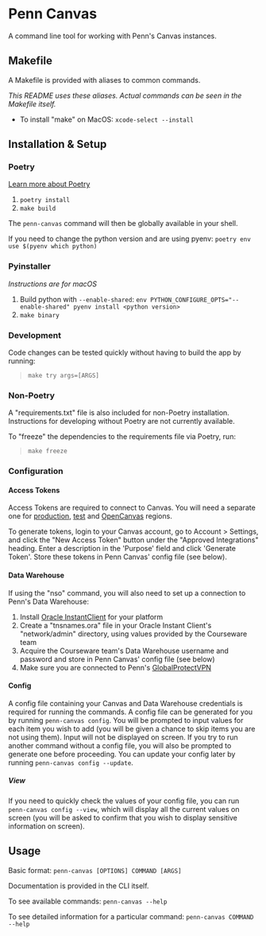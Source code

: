 # Penn Canvas

A command line tool for working with Penn's Canvas instances.

## Makefile

A Makefile is provided with aliases to common commands.

_This README uses these aliases. Actual commands can be seen in the Makefile itself._

- To install "make" on MacOS: `xcode-select --install`

## Installation & Setup

### Poetry

[Learn more about Poetry](https://python-poetry.org/)

1. `poetry install`
2. `make build`

The `penn-canvas` command will then be globally available in your shell.

If you need to change the python version and are using pyenv: `poetry env use $(pyenv which python)`

### Pyinstaller

_Instructions are for macOS_

1. Build python with `--enable-shared`: `env PYTHON_CONFIGURE_OPTS="--enable-shared" pyenv install <python version>`
2. `make binary`

### Development

Code changes can be tested quickly without having to build the app by running:

> `make try args=[ARGS]`

### Non-Poetry

A "requirements.txt" file is also included for non-Poetry installation.
Instructions for developing without Poetry are not currently available.

To "freeze" the dependencies to the requirements file via Poetry, run:

> `make freeze`

### Configuration

#### Access Tokens

Access Tokens are required to connect to Canvas. You will need a separate one
for [production](https://canvas.upenn.edu/),
[test](https://upenn.test.instructure.com/) and [OpenCanvas](https://upenn-catalog.instructure.com/) regions.

To generate tokens, login to your Canvas account, go to Account > Settings, and
click the "New Access Token" button under the "Approved Integrations" heading.
Enter a description in the 'Purpose' field and click 'Generate Token'. Store
these tokens in Penn Canvas' config file (see below).

#### Data Warehouse

If using the "nso" command, you will also need to set up a connection to Penn's
Data Warehouse:

1. Install [Oracle InstantClient](https://www.oracle.com/database/technologies/instant-client/downloads.html)
   for your platform
2. Create a "tnsnames.ora" file in your Oracle Instant Client's "network/admin"
   directory, using values provided by the Courseware team
3. Acquire the Courseware team's Data Warehouse username and password and store
   in Penn Canvas' config file (see below)
4. Make sure you are connected to Penn's [GlobalProtectVPN](https://www.isc.upenn.edu/how-to/university-vpn-getting-started-guide)

#### Config

A config file containing your Canvas and Data Warehouse credentials is required
for running the commands. A config file can be generated for you by running
`penn-canvas config`. You will be prompted to input values for each item you
wish to add (you will be given a chance to skip items you are not using them).
Input will not be displayed on screen. If you try to run another command without
a config file, you will also be prompted to generate one before proceeding. You
can update your config later by running `penn-canvas config --update`.

##### View

If you need to quickly check the values of your config file, you can run
`penn-canvas config --view`, which will display all the current values on screen
(you will be asked to confirm that you wish to display sensitive information on
screen).

## Usage

Basic format: `penn-canvas [OPTIONS] COMMAND [ARGS]`

Documentation is provided in the CLI itself.

To see available commands: `penn-canvas --help`

To see detailed information for a particular command: `penn-canvas COMMAND --help`
